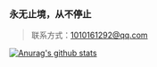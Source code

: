 ### 永无止境，从不停止
> 联系方式：1010161292@qq.com

[![Anurag's github stats](https://github-readme-stats.vercel.app/api?username=xiaodaweb)](https://github.com/anuraghazra/github-readme-stats)
